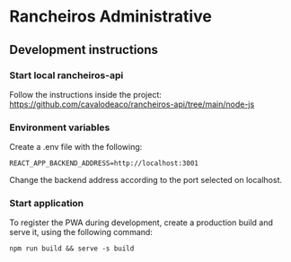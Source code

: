 # Rancheiros Administrative

## Development instructions

### Start local rancheiros-api

Follow the instructions inside the project: https://github.com/cavalodeaco/rancheiros-api/tree/main/node-js

### Environment variables

Create a .env file with the following:

```shell
REACT_APP_BACKEND_ADDRESS=http://localhost:3001
```

Change the backend address according to the port selected on localhost.

### Start application

To register the PWA during development, create a production build and serve it, using the following command:

```
npm run build && serve -s build     
```

